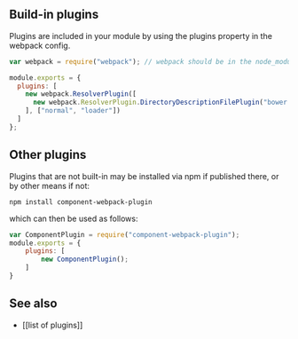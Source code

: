## Build-in plugins

Plugins are included in your module by using the plugins property in the webpack config.

``` javascript
var webpack = require("webpack"); // webpack should be in the node_modules directory, install if not.

module.exports = {
  plugins: [
    new webpack.ResolverPlugin([
      new webpack.ResolverPlugin.DirectoryDescriptionFilePlugin("bower.json", ["main"])
    ], ["normal", "loader"])
  ]
};
```

## Other plugins

Plugins that are not built-in may be installed via npm if published there, or by other means if not:

``` text
npm install component-webpack-plugin
```

which can then be used as follows:

``` javascript
var ComponentPlugin = require("component-webpack-plugin");
module.exports = {
    plugins: [
        new ComponentPlugin();
    ]
}
```

## See also

* [[list of plugins]]
